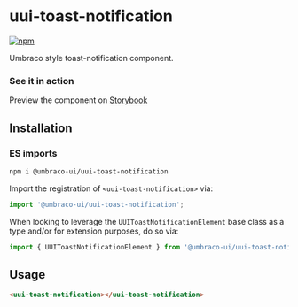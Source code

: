 # uui-toast-notification

[![npm](https://img.shields.io/npm/v/@umbraco-ui/uui-toast-notification?logoColor=%231B264F)](https://www.npmjs.com/package/@umbraco-ui/uui-toast-notification)

Umbraco style toast-notification component.

### See it in action

Preview the component on [Storybook](https://uui.umbraco.com/?path=/story/uui-toast-notification)

## Installation

### ES imports

```zsh
npm i @umbraco-ui/uui-toast-notification
```

Import the registration of `<uui-toast-notification>` via:

```javascript
import '@umbraco-ui/uui-toast-notification';
```

When looking to leverage the `UUIToastNotificationElement` base class as a type and/or for extension purposes, do so via:

```javascript
import { UUIToastNotificationElement } from '@umbraco-ui/uui-toast-notification';
```

## Usage

```html
<uui-toast-notification></uui-toast-notification>
```

